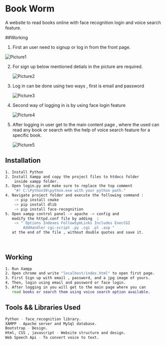 
# Book Worm

A website to read books online with face recognition login and voice search feature.

##Working
1. First an user need to signup or log in from the front page.
   
![Picture1](https://github.com/Sumit311/Book-worm/assets/87108007/244f3501-7d2f-49e9-b6b4-47528794eb25)

2. For sign up below mentioned detials in the picture are required.
   
    ![Picture2](https://github.com/Sumit311/Book-worm/assets/87108007/88fc24cf-dff0-449a-a523-2f913aaaa2a1)

3. Log in can be done using two ways , first is email and password

   ![Picture3](https://github.com/Sumit311/Book-worm/assets/87108007/9c30fcb3-33da-4bb5-b89e-0655aba3f99d)

4. Second way of logging in is by using face login feature

   ![Picture4](https://github.com/Sumit311/Book-worm/assets/87108007/38f13699-13d1-45af-9f56-d078c2ec1326)

5. After logging in user get to the main content page , where the used can read any book or search with the help of voice search feature for a specific book.

   ![Picture5](https://github.com/Sumit311/Book-worm/assets/87108007/1a2b9a97-c3cb-459c-8dc8-4bd5ad503c46)



## Installation


```bash
1. Install Python
2. Install Xampp and copy the project files to htdocs folder 
    inside xampp folder.
3. Open login.py and make sure to replace the top comment 
    "#! C:\Python39\python.exe with your python path."
4. Navigate project folder and execute the following command :
    -> pip install cmake
    -> pip install dlib
    -> pip install face-recognition
5. Open xampp control panel -> apache -> config and 
   modify the httpd.conf file by adding  :
    -> " Options Indexes FollowSymLinks Includes ExecCGI
        AddHandler cgi-script .py .cgi .pl .asp "
   at the end of the file , without double quotes and save it.
    
   

```
    
## Working

```bash
1. Run Xampp
2. Open chrome and write "localhost/index.html" to open first page.
3. First Sign up with email , password, and a jpg image of yours.
4. Then, login using email and password or face login.
5. After logging in you will get to the main page where you can 
   read books or search them using voice search option available.

```
## Tools && Libraries Used

```bash
Python - face_recognition library. 
XAMPP - Apache server and MySql database.
Bootstrap - Design.
Html, CSS , javascript - Website structure and design.
Web Speech Api - To convert voice to text.
```
